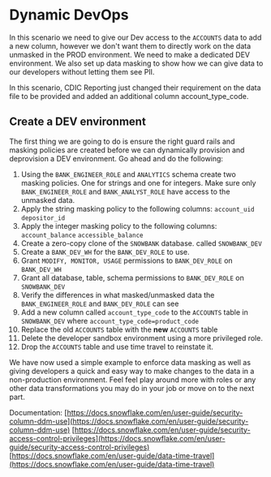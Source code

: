 # Dynamic DevOps
In this scenario we need to give our Dev access to the ```ACCOUNTS``` data to add a new column, however we don't want them to directly work on the data unmasked in the PROD environment. We need to make a dedicated DEV environment. We also set up data masking to show how we can give data to our developers without letting them see PII.

In this scenario, CDIC Reporting just changed their requirement on the data file to be provided and added an additional column account_type_code.

## Create a DEV environment
The first thing we are going to do is ensure the right guard rails and masking policies are created before we can dynamically provision and deprovision a DEV environment. Go ahead and do the following:
1. Using the ```BANK_ENGINEER_ROLE``` and ```ANALYTICS``` schema create two masking policies. One for strings and one for integers. Make sure only ```BANK_ENGINEER_ROLE``` and ```BANK_ANALYST_ROLE``` have access to the unmasked data.
2. Apply the string masking policy to the following columns:
```account_uid```
```depositor_id```
3. Apply the integer masking policy to the following columns:
```account_balance```
```accessible_balance```
4. Create a zero-copy clone of the ```SNOWBANK``` database. called ```SNOWBANK_DEV```
5. Create a ```BANK_DEV_WH``` for the ```BANK_DEV_ROLE``` to use.
6. Grant ```MODIFY, MONITOR, USAGE``` permissions to ```BANK_DEV_ROLE``` on ```BANK_DEV_WH```
7. Grant all database, table, schema permissions to ```BANK_DEV_ROLE``` on ```SNOWBANK_DEV```
8. Verify the differences in what masked/unmasked data the ```BANK_ENGINEER_ROLE``` and ```BANK_DEV_ROLE``` can see
9. Add a new column called ```account_type_code``` to the ```ACCOUNTS``` table in ```SNOWBANK_DEV``` where ```account_type_code=product_code```
10. Replace the old ```ACCOUNTS``` table with the **new** ```ACCOUNTS``` table
11. Delete the developer sandbox environment using a more privileged role.
12. Drop the ```ACCOUNTS``` table and use time travel to reinstate it. 

 We have now used a simple example to enforce data masking as well as giving developers a quick and easy way to make changes to the data in a non-production environment. Feel feel play around more with roles or any other data transformations you may do in your job or move on to the next part.

 Documentation: 
[https://docs.snowflake.com/en/user-guide/security-column-ddm-use](https://docs.snowflake.com/en/user-guide/security-column-ddm-use)
[https://docs.snowflake.com/en/user-guide/security-access-control-privileges](https://docs.snowflake.com/en/user-guide/security-access-control-privileges)
[https://docs.snowflake.com/en/user-guide/data-time-travel](https://docs.snowflake.com/en/user-guide/data-time-travel)


